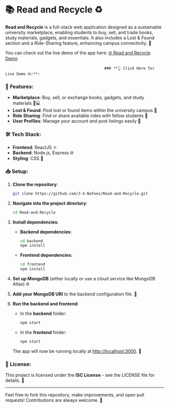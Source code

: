 # 📚 **Read and Recycle** ♻️

**Read and Recycle** is a full-stack web application designed as a sustainable university marketplace, enabling students to buy, sell, and trade books, study materials, gadgets, and essentials. It also includes a Lost & Found section and a Ride-Sharing feature, enhancing campus connectivity. 🚗

You can check out the live demo of the app here: [🌐 Read and Recycle Demo](https://read-recycle.netlify.app/)

                                                ### **👆 Click Here for Live Demo 🌐:**:

### 🔑 **Features**:
- **Marketplace**: Buy, sell, or exchange books, gadgets, and study materials 📖💻
- **Lost & Found**: Post lost or found items within the university campus 🧳
- **Ride Sharing**: Find or share available rides with fellow students 🚙
- **User Profiles**: Manage your account and post listings easily 👤

### 🛠 **Tech Stack**:
- **Frontend**: ReactJS ⚛️
- **Backend**: Node.js, Express 🌐
- **Styling**: CSS 🎨

### 📥 **Setup**:
1. **Clone the repository**:
    ```bash
    git clone https://github.com/J-S-Nafeez/Read-and-Recycle.git
    ```

2. **Navigate into the project directory**:
    ```bash
    cd Read-and-Recycle
    ```

3. **Install dependencies**:
    - **Backend dependencies**:
      ```bash
      cd backend
      npm install
      ```
    - **Frontend dependencies**:
      ```bash
      cd frontend
      npm install
      ```

4. **Set up MongoDB** (either locally or use a cloud service like MongoDB Atlas) 🌐

5. **Add your MongoDB URI** to the backend configuration file. 🔐

6. **Run the backend and frontend**:
    - In the **backend** folder:
      ```bash
      npm start
      ```
    - In the **frontend** folder:
      ```bash
      npm start
      ```
    The app will now be running locally at [http://localhost:3000](http://localhost:3000). 🌟

### 📜 **License**:
This project is licensed under the **ISC License** - see the LICENSE file for details. 🔑

---

Feel free to fork this repository, make improvements, and open pull requests! Contributions are always welcome. 🙌
